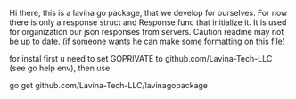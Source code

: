 Hi there, this is a lavina go package, that we develop for ourselves. 
For now there is only a response struct and Response func that initialize it. It is used for organization our json responses from servers.
Caution readme may not be up to date. (if someone wants he can make some formatting on this file)

for instal first u need to set GOPRIVATE to github.com/Lavina-Tech-LLC (see go help env), then use 

go get github.com/Lavina-Tech-LLC/lavinagopackage 
